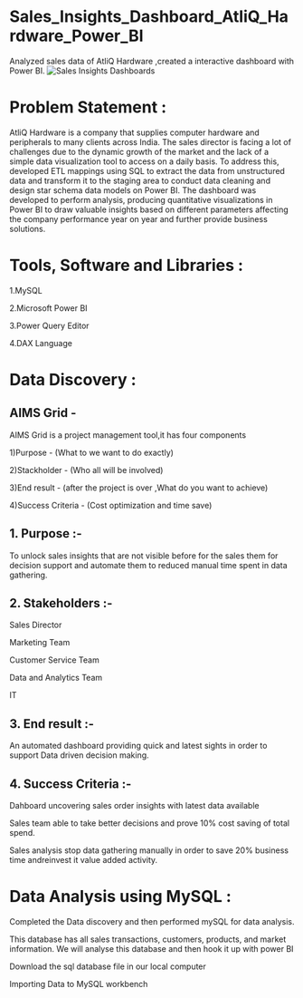 # Sales_Insights_Dashboard_AtliQ_Hardware_Power_BI
Analyzed sales data of AtliQ Hardware ,created a interactive dashboard with Power BI.
![Sales Insights Dashboards](https://user-images.githubusercontent.com/73987736/236285681-3f3fcc91-8289-4a8d-8954-005443378b91.jpg)

# Problem Statement :

AtliQ Hardware is a company that supplies computer hardware and peripherals to many clients across India. The sales director is facing a lot of challenges due to the dynamic growth of the market and the lack of a simple data visualization tool to access on a daily basis. To address this, developed ETL mappings using SQL to extract the data from unstructured data and transform it to the staging area to conduct data cleaning and design star schema data models on Power BI. The dashboard was developed to perform analysis, producing quantitative visualizations in Power BI to draw valuable insights based on different parameters affecting the company performance year on year and further provide business solutions.

# Tools, Software and Libraries :
1.MySQL

2.Microsoft Power BI

3.Power Query Editor

4.DAX Language

# Data Discovery :

## AIMS Grid -
AIMS Grid is a project management tool,it has four components 

1)Purpose - (What to we want to do exactly)

2)Stackholder - (Who all will be involved)

3)End result - (after the project is over ,What do you want to achieve)

4)Success Criteria - (Cost optimization and time save)

## 1. Purpose :- 
To unlock sales insights that are not visible before for the sales them for decision support and automate them to reduced manual time spent in data gathering.

## 2. Stakeholders :-

Sales Director

Marketing Team

Customer Service Team

Data and Analytics Team

IT

## 3. End result :- 
An automated dashboard providing quick and latest sights in order to support Data driven decision making.

## 4. Success Criteria :-

Dahboard uncovering sales order insights with latest data available

Sales team able to take better decisions and prove 10% cost saving of total spend.

Sales analysis stop data gathering manually in order to save 20% business time andreinvest it value added activity.

# Data Analysis using MySQL :

Completed the Data discovery and then performed mySQL for data analysis.

This database has all sales transactions, customers, products, and market information. We will analyse this database and then hook it up with power BI

Download the sql database file in our local computer

Importing Data to MySQL workbench

